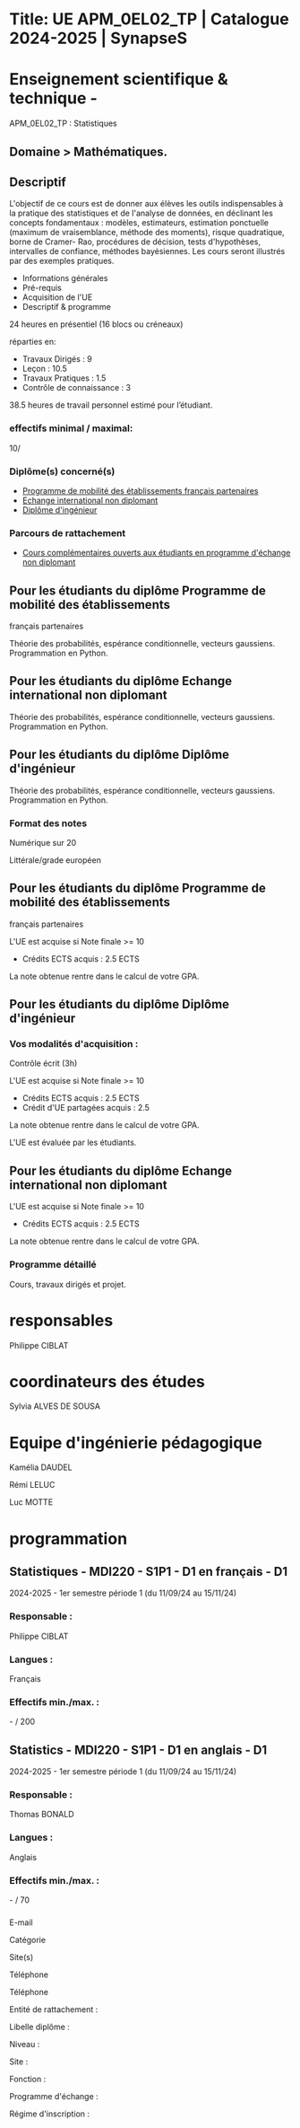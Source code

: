 # Title: UE APM_0EL02_TP | Catalogue 2024-2025 | SynapseS

#  [ ](/catalogue/2024-2025) Enseignement scientifique & technique \-
APM_0EL02_TP : Statistiques

## Domaine > Mathématiques.

## Descriptif

L'objectif de ce cours est de donner aux élèves les outils indispensables à la
pratique des statistiques et de l'analyse de données, en déclinant les
concepts fondamentaux : modèles, estimateurs, estimation ponctuelle (maximum
de vraisemblance, méthode des moments), risque quadratique, borne de Cramer-
Rao, procédures de décision, tests d'hypothèses, intervalles de confiance,
méthodes bayésiennes. Les cours seront illustrés par des exemples pratiques.

  * Informations générales
  * Pré-requis
  * Acquisition de l'UE
  * Descriptif & programme

24 heures en présentiel (16 blocs ou créneaux)

réparties en:

  * Travaux Dirigés : 9
  * Leçon : 10.5
  * Travaux Pratiques : 1.5
  * Contrôle de connaissance : 3

38.5 heures de travail personnel estimé pour l’étudiant.

### effectifs minimal / maximal:

10/

### Diplôme(s) concerné(s)

  * [Programme de mobilité des établissements français partenaires](/catalogue/2024-2025/diplome/2063/PEF-programme-de-mobilite-des-etablissements-francais-partenaires)
  * [Echange international non diplomant](/catalogue/2024-2025/diplome/1/PEI-echange-international-non-diplomant)
  * [Diplôme d'ingénieur](/catalogue/2024-2025/diplome/4/ING-diplome-d-ingenieur)

### Parcours de rattachement

  * [Cours complémentaires ouverts aux étudiants en programme d'échange non diplomant](/catalogue/2024-2025/parcours/4670/PEI-ADDITIONAL-cours-complementaires-ouverts-aux-etudiants-en-programme-d-echange-non-diplomant)

## Pour les étudiants du diplôme Programme de mobilité des établissements
français partenaires

Théorie des probabilités, espérance conditionnelle, vecteurs gaussiens.
Programmation en Python.

## Pour les étudiants du diplôme Echange international non diplomant

Théorie des probabilités, espérance conditionnelle, vecteurs gaussiens.
Programmation en Python.

## Pour les étudiants du diplôme Diplôme d'ingénieur

Théorie des probabilités, espérance conditionnelle, vecteurs gaussiens.
Programmation en Python.

### Format des notes

Numérique sur 20

Littérale/grade européen

## Pour les étudiants du diplôme Programme de mobilité des établissements
français partenaires

L'UE est acquise si Note finale >= 10

  * Crédits ECTS acquis : 2.5 ECTS

La note obtenue rentre dans le calcul de votre GPA.

## Pour les étudiants du diplôme Diplôme d'ingénieur

### Vos modalités d'acquisition :

Contrôle écrit (3h)

L'UE est acquise si Note finale >= 10

  * Crédits ECTS acquis : 2.5 ECTS
  * Crédit d'UE partagées acquis : 2.5

La note obtenue rentre dans le calcul de votre GPA.

L'UE est évaluée par les étudiants.

## Pour les étudiants du diplôme Echange international non diplomant

L'UE est acquise si Note finale >= 10

  * Crédits ECTS acquis : 2.5 ECTS

La note obtenue rentre dans le calcul de votre GPA.

### Programme détaillé

Cours, travaux dirigés et projet.

# responsables

Philippe CIBLAT

# coordinateurs des études

Sylvia ALVES DE SOUSA

# Equipe d'ingénierie pédagogique

Kamélia DAUDEL

Rémi LELUC

Luc MOTTE

# programmation

## Statistiques - MDI220 - S1P1 - D1 en français - D1

2024-2025 - 1er semestre période 1 (du 11/09/24 au 15/11/24)

### Responsable :

Philippe CIBLAT

### Langues :

Français

### Effectifs min./max. :

\- / 200

## Statistics - MDI220 - S1P1 - D1 en anglais - D1

2024-2025 - 1er semestre période 1 (du 11/09/24 au 15/11/24)

### Responsable :

Thomas BONALD

### Langues :

Anglais

### Effectifs min./max. :

\- / 70

###

E-mail

Catégorie

Site(s)

Téléphone

Téléphone

Entité de rattachement :

Libelle diplôme :

Niveau :

Site :

Fonction :

Programme d'échange :

Régime d'inscription :

